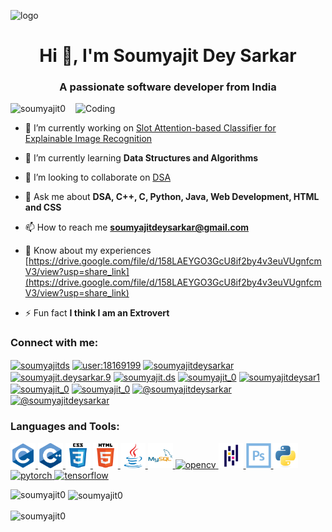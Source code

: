 ![logo](https://i.pinimg.com/originals/4e/af/4b/4eaf4b191d08b09368134f4f8939c277.gif)
<h1 align="center">Hi 👋, I'm Soumyajit Dey Sarkar</h1>
<h3 align="center">A passionate software developer from India</h3>
<img align="right" alt="Coding" width="400" src="https://images3.alphacoders.com/952/952399.jpg">

<p align="left"> <img src="https://komarev.com/ghpvc/?username=soumyajit0&label=Profile%20views&color=0e75b6&style=flat" alt="soumyajit0" /> </p>

- 🔭 I’m currently working on [Slot Attention-based Classifier for Explainable Image Recognition](https://github.com/soumyajit0/scouter)

- 🌱 I’m currently learning **Data Structures and Algorithms**

- 👯 I’m looking to collaborate on [DSA](https://github.com/soumyajit0/DSA)

- 💬 Ask me about **DSA, C++, C, Python, Java, Web Development, HTML and CSS**

- 📫 How to reach me **soumyajitdeysarkar@gmail.com**

- 📄 Know about my experiences [https://drive.google.com/file/d/158LAEYGO3GcU8if2by4v3euVUgnfcmV3/view?usp=share_link](https://drive.google.com/file/d/158LAEYGO3GcU8if2by4v3euVUgnfcmV3/view?usp=share_link)

- ⚡ Fun fact **I think I am an Extrovert**

<h3 align="left">Connect with me:</h3>
<p align="left">
<a href="https://linkedin.com/in/soumyajitds" target="blank"><img align="center" src="https://raw.githubusercontent.com/rahuldkjain/github-profile-readme-generator/master/src/images/icons/Social/linked-in-alt.svg" alt="soumyajitds" height="30" width="40" /></a>
<a href="https://stackoverflow.com/users/user:18169199" target="blank"><img align="center" src="https://raw.githubusercontent.com/rahuldkjain/github-profile-readme-generator/master/src/images/icons/Social/stack-overflow.svg" alt="user:18169199" height="30" width="40" /></a>
<a href="https://kaggle.com/soumyajitdeysarkar" target="blank"><img align="center" src="https://raw.githubusercontent.com/rahuldkjain/github-profile-readme-generator/master/src/images/icons/Social/kaggle.svg" alt="soumyajitdeysarkar" height="30" width="40" /></a>
<a href="https://fb.com/soumyajit.deysarkar.9" target="blank"><img align="center" src="https://raw.githubusercontent.com/rahuldkjain/github-profile-readme-generator/master/src/images/icons/Social/facebook.svg" alt="soumyajit.deysarkar.9" height="30" width="40" /></a>
<a href="https://instagram.com/soumyajit.ds" target="blank"><img align="center" src="https://raw.githubusercontent.com/rahuldkjain/github-profile-readme-generator/master/src/images/icons/Social/instagram.svg" alt="soumyajit.ds" height="30" width="40" /></a>
<a href="https://www.codechef.com/users/soumyajit_0" target="blank"><img align="center" src="https://cdn.jsdelivr.net/npm/simple-icons@3.1.0/icons/codechef.svg" alt="soumyajit_0" height="30" width="40" /></a>
<a href="https://www.hackerrank.com/soumyajitdeysar1" target="blank"><img align="center" src="https://raw.githubusercontent.com/rahuldkjain/github-profile-readme-generator/master/src/images/icons/Social/hackerrank.svg" alt="soumyajitdeysar1" height="30" width="40" /></a>
<a href="https://codeforces.com/profile/soumyajit_0" target="blank"><img align="center" src="https://raw.githubusercontent.com/rahuldkjain/github-profile-readme-generator/master/src/images/icons/Social/codeforces.svg" alt="soumyajit_0" height="30" width="40" /></a>
<a href="https://www.leetcode.com/soumyajit_0" target="blank"><img align="center" src="https://raw.githubusercontent.com/rahuldkjain/github-profile-readme-generator/master/src/images/icons/Social/leet-code.svg" alt="soumyajit_0" height="30" width="40" /></a>
<a href="https://www.hackerearth.com/@soumyajitdeysarkar" target="blank"><img align="center" src="https://raw.githubusercontent.com/rahuldkjain/github-profile-readme-generator/master/src/images/icons/Social/hackerearth.svg" alt="@soumyajitdeysarkar" height="30" width="40" /></a>
<a href="https://auth.geeksforgeeks.org/user/@soumyajitdeysarkar" target="blank"><img align="center" src="https://raw.githubusercontent.com/rahuldkjain/github-profile-readme-generator/master/src/images/icons/Social/geeks-for-geeks.svg" alt="@soumyajitdeysarkar" height="30" width="40" /></a>
</p>

<h3 align="left">Languages and Tools:</h3>
<p align="left"> <a href="https://www.cprogramming.com/" target="_blank" rel="noreferrer"> <img src="https://raw.githubusercontent.com/devicons/devicon/master/icons/c/c-original.svg" alt="c" width="40" height="40"/> </a> <a href="https://www.w3schools.com/cpp/" target="_blank" rel="noreferrer"> <img src="https://raw.githubusercontent.com/devicons/devicon/master/icons/cplusplus/cplusplus-original.svg" alt="cplusplus" width="40" height="40"/> </a> <a href="https://www.w3schools.com/css/" target="_blank" rel="noreferrer"> <img src="https://raw.githubusercontent.com/devicons/devicon/master/icons/css3/css3-original-wordmark.svg" alt="css3" width="40" height="40"/> </a> <a href="https://www.w3.org/html/" target="_blank" rel="noreferrer"> <img src="https://raw.githubusercontent.com/devicons/devicon/master/icons/html5/html5-original-wordmark.svg" alt="html5" width="40" height="40"/> </a> <a href="https://www.java.com" target="_blank" rel="noreferrer"> <img src="https://raw.githubusercontent.com/devicons/devicon/master/icons/java/java-original.svg" alt="java" width="40" height="40"/> </a> <a href="https://www.mysql.com/" target="_blank" rel="noreferrer"> <img src="https://raw.githubusercontent.com/devicons/devicon/master/icons/mysql/mysql-original-wordmark.svg" alt="mysql" width="40" height="40"/> </a> <a href="https://opencv.org/" target="_blank" rel="noreferrer"> <img src="https://www.vectorlogo.zone/logos/opencv/opencv-icon.svg" alt="opencv" width="40" height="40"/> </a> <a href="https://pandas.pydata.org/" target="_blank" rel="noreferrer"> <img src="https://raw.githubusercontent.com/devicons/devicon/2ae2a900d2f041da66e950e4d48052658d850630/icons/pandas/pandas-original.svg" alt="pandas" width="40" height="40"/> </a> <a href="https://www.photoshop.com/en" target="_blank" rel="noreferrer"> <img src="https://raw.githubusercontent.com/devicons/devicon/master/icons/photoshop/photoshop-line.svg" alt="photoshop" width="40" height="40"/> </a> <a href="https://www.python.org" target="_blank" rel="noreferrer"> <img src="https://raw.githubusercontent.com/devicons/devicon/master/icons/python/python-original.svg" alt="python" width="40" height="40"/> </a> <a href="https://pytorch.org/" target="_blank" rel="noreferrer"> <img src="https://www.vectorlogo.zone/logos/pytorch/pytorch-icon.svg" alt="pytorch" width="40" height="40"/> </a> <a href="https://www.tensorflow.org" target="_blank" rel="noreferrer"> <img src="https://www.vectorlogo.zone/logos/tensorflow/tensorflow-icon.svg" alt="tensorflow" width="40" height="40"/> </a> </p>

<p><img align="left" src="https://github-readme-stats.vercel.app/api/top-langs?username=soumyajit0&show_icons=true&locale=en&layout=compact" alt="soumyajit0" /></p>

<p>&nbsp;<img align="center" src="https://github-readme-stats.vercel.app/api?username=soumyajit0&show_icons=true&locale=en" alt="soumyajit0" /></p>

<p><img align="center" src="https://github-readme-streak-stats.herokuapp.com/?user=soumyajit0&" alt="soumyajit0" /></p>
